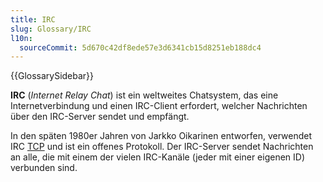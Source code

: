 ```yaml
---
title: IRC
slug: Glossary/IRC
l10n:
  sourceCommit: 5d670c42df8ede57e3d6341cb15d8251eb188dc4
---
```


{{GlossarySidebar}}

**IRC** (_Internet Relay Chat_) ist ein weltweites Chatsystem, das eine Internetverbindung und einen IRC-Client erfordert, welcher Nachrichten über den IRC-Server sendet und empfängt.

In den späten 1980er Jahren von Jarkko Oikarinen entworfen, verwendet IRC [TCP](/de/docs/Glossary/TCP) und ist ein offenes Protokoll. Der IRC-Server sendet Nachrichten an alle, die mit einem der vielen IRC-Kanäle (jeder mit einer eigenen ID) verbunden sind.
